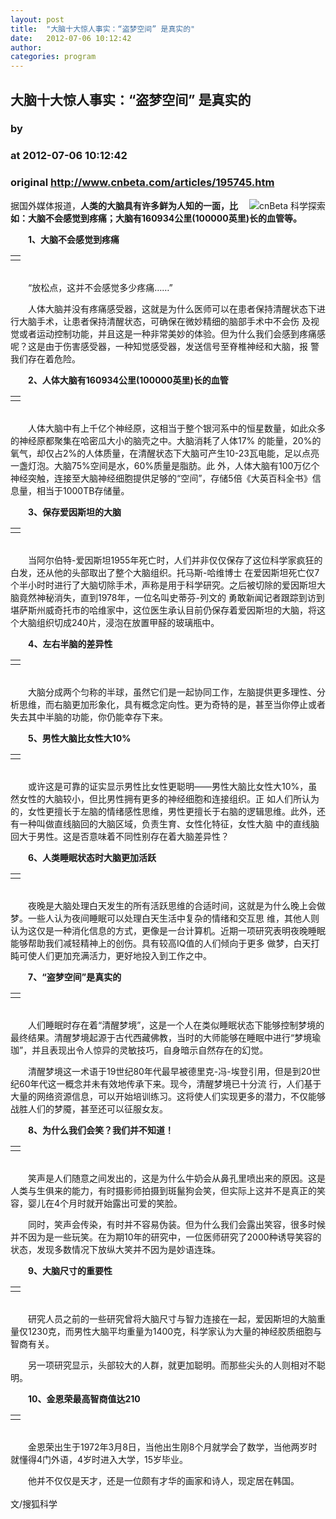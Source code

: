 ```yaml
---
layout: post
title:  "大脑十大惊人事实：“盗梦空间” 是真实的"
date:   2012-07-06 10:12:42
author: 
categories: program
---
```


## 大脑十大惊人事实：“盗梦空间” 是真实的
### by 
### at 2012-07-06 10:12:42
### original <http://www.cnbeta.com/articles/195745.htm>

<div><a rel="nofollow" href="http://www.cnbeta.com/topics/448.htm"><img src="http://img.cnbeta.com/topics/science.gif" alt="cnBeta 科学探索" name="sign" align="right"></a>
        <p>据国外媒体报道，<span style="font-weight:bold">人类的大脑具有许多鲜为人知的一面，比如：大脑不会感觉到疼痛；大脑有160934公里(100000英里)长的血管等。</span></p>
		<p><p>　　<strong>1、大脑不会感觉到疼痛</strong></p>
<div>
<table align="center" border="0" cellpadding="0" cellspacing="0">
<tbody>
<tr>
<td style="text-align:center"><img src="http://img.cnbeta.com/newsimg/120706/1012420140367962.jpg" alt="" align="middle"></td>
</tr>
</tbody>
</table>
</div>
<p><br>
　　“放松点，这并不会感觉多少疼痛……”</p>
<p>　　人体大脑并没有疼痛感受器，这就是为什么医师可以在患者保持清醒状态下进行大脑手术，让患者保持清醒状态，可确保在微妙精细的脑部手术中不会伤
及视觉或者运动控制功能，并且这是一种非常美妙的体验。但为什么我们会感到疼痛感呢？这是由于伤害感受器，一种知觉感受器，发送信号至脊椎神经和大脑，报
警我们存在着危险。</p>
<p>　　<strong>2、人体大脑有160934公里(100000英里)长的血管</strong></p>
<div>
<table align="center" border="0" cellpadding="0" cellspacing="0">
<tbody>
<tr>
<td style="text-align:center"><img src="http://img.cnbeta.com/newsimg/120706/1012421748001947.jpg" alt="" align="middle"></td>
</tr>
</tbody>
</table>
</div>
<p><br>
　　人体大脑中有上千亿个神经原，这相当于整个银河系中的恒星数量，如此众多的神经原都聚集在哈密瓜大小的脑壳之中。大脑消耗了人体17%
的能量，20%的氧气，却仅占2%的人体质量，在清醒状态下大脑可产生10-23瓦电能，足以点亮一盏灯泡。大脑75%空间是水，60%质量是脂肪。此
外，人体大脑有100万亿个神经突触，连接至大脑神经细胞提供足够的“空间”，存储5倍《大英百科全书》信息量，相当于1000TB存储量。</p>
<p>　　<strong>3、保存爱因斯坦的大脑</strong></p>
<div>
<table align="center" border="0" cellpadding="0" cellspacing="0">
<tbody>
<tr>
<td style="text-align:center"><img src="http://img.cnbeta.com/newsimg/120706/10124222029356793.jpg" alt="" align="middle"></td>
</tr>
</tbody>
</table>
</div>
<p><br>
　　当阿尔伯特-爱因斯坦1955年死亡时，人们并非仅仅保存了这位科学家疯狂的白发，还从他的头部取出了整个大脑组织。托马斯-哈维博士
在爱因斯坦死亡仅7个半小时时进行了大脑切除手术，声称是用于科学研究。之后被切除的爱因斯坦大脑竟然神秘消失，直到1978年，一位名叫史蒂芬-列文的
勇敢新闻记者跟踪到访到堪萨斯州威奇托市的哈维家中，这位医生承认目前仍保存着爱因斯坦的大脑，将这个大脑组织切成240片，浸泡在放置甲醛的玻璃瓶中。</p>
<p>　　<strong>4、左右半脑的差异性</strong></p>
<div>
<table align="center" border="0" cellpadding="0" cellspacing="0">
<tbody>
<tr>
<td style="text-align:center"><img src="http://img.cnbeta.com/newsimg/120706/10124331073604415.jpg" alt="" align="middle"></td>
</tr>
</tbody>
</table>
</div>
<p><br>
　　大脑分成两个匀称的半球，虽然它们是一起协同工作，左脑提供更多理性、分析思维，而右脑更加形象化，具有概念定向性。更为奇特的是，甚至当你停止或者失去其中半脑的功能，你仍能幸存下来。</p>
<p>　　<strong>5、男性大脑比女性大10%</strong></p>
<div>
<table align="center" border="0" cellpadding="0" cellspacing="0">
<tbody>
<tr>
<td style="text-align:center"><img src="http://img.cnbeta.com/newsimg/120706/10124341953124692.jpg" alt="" align="middle"></td>
</tr>
</tbody>
</table>
</div>
<p><br>
　　或许这是可靠的证实显示男性比女性更聪明――男性大脑比女性大10%，虽然女性的大脑较小，但比男性拥有更多的神经细胞和连接组织。正
如人们所认为的，女性更擅长于左脑的情绪感性思维，男性更擅长于右脑的逻辑思维。此外，还有一种叫做直线脑回的大脑区域，负责生育、女性化特征，女性大脑
中的直线脑回大于男性。这是否意味着不同性别存在着大脑差异性？</p>
<p>　　<strong>6、人类睡眠状态时大脑更加活跃</strong></p>
<div>
<table align="center" border="0" cellpadding="0" cellspacing="0">
<tbody>
<tr>
<td style="text-align:center"><img src="http://img.cnbeta.com/newsimg/120706/1012465505935594.jpg" alt="" align="middle"></td>
</tr>
</tbody>
</table>
</div>
<p><br>
　　夜晚是大脑处理白天发生的所有活跃思维的合适时间，这就是为什么晚上会做梦。一些人认为夜间睡眠可以处理白天生活中复杂的情绪和交互思
维，其他人则认为这仅是一种消化信息的方式，更像是一台计算机。近期一项研究表明夜晚睡眠能够帮助我们减轻精神上的创伤。具有较高IQ值的人们倾向于更多
做梦，白天打盹可使人们更加充满活力，更好地投入到工作之中。</p>
<p>　　<strong>7、“盗梦空间”是真实的</strong></p>
<div>
<table align="center" border="0" cellpadding="0" cellspacing="0">
<tbody>
<tr>
<td style="text-align:center"><img src="http://img.cnbeta.com/newsimg/120706/101259686739035.jpg" alt="" align="middle"></td>
</tr>
</tbody>
</table>
</div>
<p><br>
　　人们睡眠时存在着“清醒梦境”，这是一个人在类似睡眠状态下能够控制梦境的最终结果。清醒梦境起源于古代西藏佛教，当时的大师能够在睡眠中进行“梦境瑜珈”，并且表现出令人惊异的灵敏技巧，自身暗示自然存在的幻觉。</p>
<p>　　清醒梦境这一术语于19世纪80年代最早被德里克-冯-埃登引用，但是到20世纪60年代这一概念并未有效地传承下来。现今，清醒梦境已十分流
行，人们基于大量的网络资源信息，可以开始培训练习。这将使人们实现更多的潜力，不仅能够战胜人们的梦魇，甚至还可以征服女友。</p>
<p>　　<strong>8、为什么我们会笑？我们并不知道！</strong></p>
<div>
<table align="center" border="0" cellpadding="0" cellspacing="0">
<tbody>
<tr>
<td style="text-align:center"><img src="http://img.cnbeta.com/newsimg/120706/1013027818091025.jpg" alt="" align="middle"></td>
</tr>
</tbody>
</table>
</div>
<p><br>
　　笑声是人们随意之间发出的，这是为什么牛奶会从鼻孔里喷出来的原因。这是人类与生俱来的能力，有时摄影师拍摄到斑鬣狗会笑，但实际上这并不是真正的笑容，婴儿在4个月时就开始露出可爱的笑脸。</p>
<p>　　同时，笑声会传染，有时并不容易伪装。但为什么我们会露出笑容，很多时候并不因为是一些玩笑。在为期10年的研究中，一位医师研究了2000种诱导笑容的状态，发现多数情况下放纵大笑并不因为是妙语连珠。</p>
<p>　　<strong>9、大脑尺寸的重要性</strong></p>
<div>
<table align="center" border="0" cellpadding="0" cellspacing="0">
<tbody>
<tr>
<td style="text-align:center"><img src="http://img.cnbeta.com/newsimg/120706/10130282120144645.jpg" alt="" align="middle"></td>
</tr>
</tbody>
</table>
</div>
<p><br>
　　研究人员之前的一些研究曾将大脑尺寸与智力连接在一起，爱因斯坦的大脑重量仅1230克，而男性大脑平均重量为1400克，科学家认为大量的神经胶质细胞与智商有关。</p>
<p>　　另一项研究显示，头部较大的人群，就更加聪明。而那些尖头的人则相对不聪明。</p>
<p>　　<strong>10、金恩荣最高智商值达210</strong></p>
<div>
<table align="center" border="0" cellpadding="0" cellspacing="0">
<tbody>
<tr>
<td style="text-align:center"><img src="http://img.cnbeta.com/newsimg/120706/10130391966529258.jpg" alt="" align="middle"></td>
</tr>
</tbody>
</table>
</div>
<p><br>
　　金恩荣出生于1972年3月8日，当他出生刚8个月就学会了数学，当他两岁时就懂得4门外语，4岁时进入大学，15岁毕业。</p>
　　他并不仅仅是天才，还是一位颇有才华的画家和诗人，现定居在韩国。<br>
<br>
文/搜狐科学</p></div>